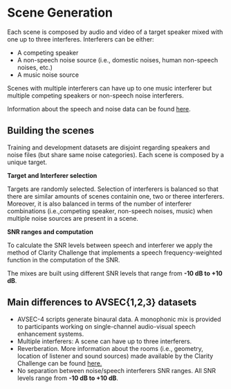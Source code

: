 # Scene Generation

Each scene is composed by audio and video of a target speaker mixed with one up to three interferes. 
Interferers can be either:
- A competing speaker
- A non-speech noise source (i.e., domestic noises, human non-speech noises, etc.)
- A music noise source

Scenes with multiple interferers can have up to one music interferer but multiple competing speakers or non-speech noise interferers. 

Information about the speech and noise data can be found [here](https://challenge.cogmhear.org/#/challenge-data/data-spec).

## Building the scenes

Training and development datasets are disjoint regarding speakers and noise files (but share same noise categories). 
Each scene is composed by a unique target.

**Target and Interferer selection**

Targets are randomly selected. Selection of interferers is balanced so that there are similar amounts of scenes containin one, two or theree interferers. Moreover, it is also balanced in terms of the number of interferer combinations (i.e.,competing speaker, non-speech noises, music) when multiple noise sources are present in a scene. 

**SNR ranges and computation**

To calculate the SNR levels between speech and interferer we apply the method of Clarity Challenge that implements a speech frequency-weighted function in the computation of the SNR. 

The mixes are built using different SNR levels that range from **-10 dB to +10 dB**.


## Main differences to AVSEC{1,2,3} datasets

- AVSEC-4 scripts generate binaural data. A monophonic mix is provided to participants working on single-channel audio-visual speech enhancement systems.
- Multiple interferers: A scene can have up to three interferers. 
- Reverberation. More information about the rooms (i.e., geometry, location of listener and sound sources) made available by the Clarity Challenge can be found [here.](https://claritychallenge.org/clarity_CEC1_doc/docs/cec1_scenario)
- No separation between noise/speech interferers SNR ranges. All SNR levels range from **-10 dB to +10 dB**.


[//]: # (## Basic stats of train/dev sets)

[//]: # ()
[//]: # (Duration of target files:)

[//]: # (- Target files have different durations. They range from 0.6 seconds to  )